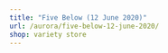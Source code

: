 ```yaml
---
title: "Five Below (12 June 2020)"
url: /aurora/five-below-12-june-2020/
shop: variety store
---
```

